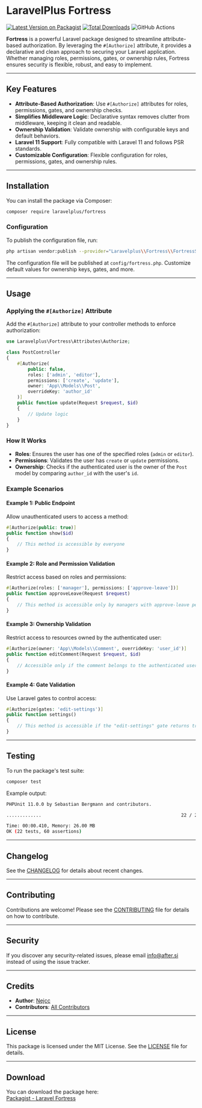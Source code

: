 # LaravelPlus Fortress

[![Latest Version on Packagist](https://img.shields.io/packagist/v/laravelplus/fortress.svg?style=flat-square)](https://packagist.org/packages/laravelplus/fortress)
[![Total Downloads](https://img.shields.io/packagist/dt/laravelplus/fortress.svg?style=flat-square)](https://packagist.org/packages/laravelplus/fortress)
![GitHub Actions](https://github.com/laravelplus/fortress/actions/workflows/main.yml/badge.svg)

**Fortress** is a powerful Laravel package designed to streamline attribute-based authorization. By leveraging the `#[Authorize]` attribute, it provides a declarative and clean approach to securing your Laravel application. Whether managing roles, permissions, gates, or ownership rules, Fortress ensures security is flexible, robust, and easy to implement.

---

## Key Features

- **Attribute-Based Authorization**: Use `#[Authorize]` attributes for roles, permissions, gates, and ownership checks.
- **Simplifies Middleware Logic**: Declarative syntax removes clutter from middleware, keeping it clean and readable.
- **Ownership Validation**: Validate ownership with configurable keys and default behaviors.
- **Laravel 11 Support**: Fully compatible with Laravel 11 and follows PSR standards.
- **Customizable Configuration**: Flexible configuration for roles, permissions, gates, and ownership rules.

---

## Installation

You can install the package via Composer:

```bash
composer require laravelplus/fortress
```

### Configuration

To publish the configuration file, run:

```bash
php artisan vendor:publish --provider="Laravelplus\\Fortress\\FortressServiceProvider"
```

The configuration file will be published at `config/fortress.php`. Customize default values for ownership keys, gates, and more.

---

## Usage

### Applying the `#[Authorize]` Attribute

Add the `#[Authorize]` attribute to your controller methods to enforce authorization:

```php
use Laravelplus\Fortress\Attributes\Authorize;

class PostController
{
    #[Authorize(
        public: false,
        roles: ['admin', 'editor'],
        permissions: ['create', 'update'],
        owner: 'App\\Models\\Post',
        overrideKey: 'author_id'
    )]
    public function update(Request $request, $id)
    {
        // Update logic
    }
}
```

### How It Works

- **Roles**: Ensures the user has one of the specified roles (`admin` or `editor`).
- **Permissions**: Validates the user has `create` or `update` permissions.
- **Ownership**: Checks if the authenticated user is the owner of the `Post` model by comparing `author_id` with the user's `id`.

### Example Scenarios

#### Example 1: Public Endpoint

Allow unauthenticated users to access a method:

```php
#[Authorize(public: true)]
public function show($id)
{
    // This method is accessible by everyone
}
```

#### Example 2: Role and Permission Validation

Restrict access based on roles and permissions:

```php
#[Authorize(roles: ['manager'], permissions: ['approve-leave'])]
public function approveLeave(Request $request)
{
    // This method is accessible only by managers with approve-leave permission
}
```

#### Example 3: Ownership Validation

Restrict access to resources owned by the authenticated user:

```php
#[Authorize(owner: 'App\\Models\\Comment', overrideKey: 'user_id')]
public function editComment(Request $request, $id)
{
    // Accessible only if the comment belongs to the authenticated user
}
```

#### Example 4: Gate Validation

Use Laravel gates to control access:

```php
#[Authorize(gates: 'edit-settings')]
public function settings()
{
    // This method is accessible if the "edit-settings" gate returns true
}
```

---

## Testing

To run the package's test suite:

```bash
composer test
```

Example output:

```bash
PHPUnit 11.0.0 by Sebastian Bergmann and contributors.

.............                                                    22 / 22 (100%)

Time: 00:00.410, Memory: 26.00 MB
OK (22 tests, 60 assertions)
```

---

## Changelog

See the [CHANGELOG](CHANGELOG.md) for details about recent changes.

---

## Contributing

Contributions are welcome! Please see the [CONTRIBUTING](CONTRIBUTING.md) file for details on how to contribute.

---

## Security

If you discover any security-related issues, please email [info@after.si](mailto:info@after.si) instead of using the issue tracker.

---

## Credits

- **Author**: [Nejcc](https://github.com/nejcc)
- **Contributors**: [All Contributors](../../contributors)

---

## License

This package is licensed under the MIT License. See the [LICENSE](LICENSE.md) file for details.

---

## Download

You can download the package here:  
[Packagist - Laravel Fortress](https://packagist.org/packages/laravelplus/fortress)
